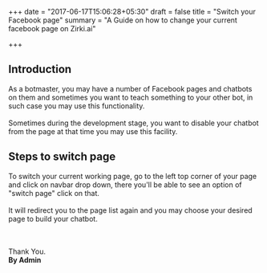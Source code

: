 +++
date = "2017-06-17T15:06:28+05:30"
draft = false
title = "Switch your Facebook page"
summary = "A Guide on how to change your current facebook page on Zirki.ai"

+++

<section markdown=1 id="intro-section" class="doc-section">


<h2>Introduction</h2>


As a botmaster, you may have a number of Facebook pages and chatbots on them and sometimes you want to teach something to your other bot, in such case you may use this functionality. 
<br /><br />
Sometimes during the development stage, you want to disable your chatbot from the page at that time you may use this facility. 

</section>

<section markdown=1 id="bot-status" class="doc-section">


<h2>Steps to switch page</h2>


To switch your current working page, go to the left top corner of your page and click on navbar drop down, there you'll be able to see an option of "switch page" click on that.
<br /><br />
It will redirect you to the page list again and you may choose your desired page to build your chatbot.


<br /><br />
Thank You.<br />
<b>By Admin</b>

</section>
